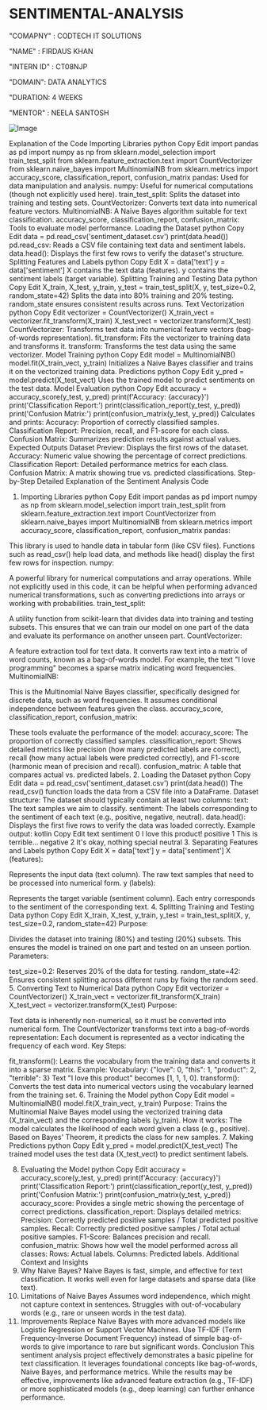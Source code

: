 # SENTIMENTAL-ANALYSIS

"COMAPNY" : CODTECH IT SOLUTIONS

"NAME" : FIRDAUS KHAN

"INTERN ID" : CT08NJP

"DOMAIN": DATA ANALYTICS

"DURATION: 4 WEEKS

"MENTOR" : NEELA SANTOSH

![Image](https://github.com/user-attachments/assets/160b9762-50cc-4a24-b38d-759d994dceb8)

Explanation of the Code
Importing Libraries
python
Copy
Edit
import pandas as pd
import numpy as np
from sklearn.model_selection import train_test_split
from sklearn.feature_extraction.text import CountVectorizer
from sklearn.naive_bayes import MultinomialNB
from sklearn.metrics import accuracy_score, classification_report, confusion_matrix
pandas: Used for data manipulation and analysis.
numpy: Useful for numerical computations (though not explicitly used here).
train_test_split: Splits the dataset into training and testing sets.
CountVectorizer: Converts text data into numerical feature vectors.
MultinomialNB: A Naive Bayes algorithm suitable for text classification.
accuracy_score, classification_report, confusion_matrix: Tools to evaluate model performance.
Loading the Dataset
python
Copy
Edit
data = pd.read_csv('sentiment_dataset.csv')
print(data.head())
pd.read_csv: Reads a CSV file containing text data and sentiment labels.
data.head(): Displays the first few rows to verify the dataset's structure.
Splitting Features and Labels
python
Copy
Edit
X = data['text']
y = data['sentiment']
X contains the text data (features).
y contains the sentiment labels (target variable).
Splitting Training and Testing Data
python
Copy
Edit
X_train, X_test, y_train, y_test = train_test_split(X, y, test_size=0.2, random_state=42)
Splits the data into 80% training and 20% testing.
random_state ensures consistent results across runs.
Text Vectorization
python
Copy
Edit
vectorizer = CountVectorizer()
X_train_vect = vectorizer.fit_transform(X_train)
X_test_vect = vectorizer.transform(X_test)
CountVectorizer: Transforms text data into numerical feature vectors (bag-of-words representation).
fit_transform: Fits the vectorizer to training data and transforms it.
transform: Transforms the test data using the same vectorizer.
Model Training
python
Copy
Edit
model = MultinomialNB()
model.fit(X_train_vect, y_train)
Initializes a Naive Bayes classifier and trains it on the vectorized training data.
Predictions
python
Copy
Edit
y_pred = model.predict(X_test_vect)
Uses the trained model to predict sentiments on the test data.
Model Evaluation
python
Copy
Edit
accuracy = accuracy_score(y_test, y_pred)
print(f'Accuracy: {accuracy}')
print('Classification Report:')
print(classification_report(y_test, y_pred))
print('Confusion Matrix:')
print(confusion_matrix(y_test, y_pred))
Calculates and prints:
Accuracy: Proportion of correctly classified samples.
Classification Report: Precision, recall, and F1-score for each class.
Confusion Matrix: Summarizes prediction results against actual values.
Expected Outputs
Dataset Preview: Displays the first rows of the dataset.
Accuracy: Numeric value showing the percentage of correct predictions.
Classification Report: Detailed performance metrics for each class.
Confusion Matrix: A matrix showing true vs. predicted classifications.
Step-by-Step Detailed Explanation of the Sentiment Analysis Code
1. Importing Libraries
python
Copy
Edit
import pandas as pd
import numpy as np
from sklearn.model_selection import train_test_split
from sklearn.feature_extraction.text import CountVectorizer
from sklearn.naive_bayes import MultinomialNB
from sklearn.metrics import accuracy_score, classification_report, confusion_matrix
pandas:

This library is used to handle data in tabular form (like CSV files).
Functions such as read_csv() help load data, and methods like head() display the first few rows for inspection.
numpy:

A powerful library for numerical computations and array operations. While not explicitly used in this code, it can be helpful when performing advanced numerical transformations, such as converting predictions into arrays or working with probabilities.
train_test_split:

A utility function from scikit-learn that divides data into training and testing subsets.
This ensures that we can train our model on one part of the data and evaluate its performance on another unseen part.
CountVectorizer:

A feature extraction tool for text data.
It converts raw text into a matrix of word counts, known as a bag-of-words model.
For example, the text "I love programming" becomes a sparse matrix indicating word frequencies.
MultinomialNB:

This is the Multinomial Naive Bayes classifier, specifically designed for discrete data, such as word frequencies.
It assumes conditional independence between features given the class.
accuracy_score, classification_report, confusion_matrix:

These tools evaluate the performance of the model:
accuracy_score: The proportion of correctly classified samples.
classification_report: Shows detailed metrics like precision (how many predicted labels are correct), recall (how many actual labels were predicted correctly), and F1-score (harmonic mean of precision and recall).
confusion_matrix: A table that compares actual vs. predicted labels.
2. Loading the Dataset
python
Copy
Edit
data = pd.read_csv('sentiment_dataset.csv')
print(data.head())
The read_csv() function loads the data from a CSV file into a DataFrame.
Dataset structure: The dataset should typically contain at least two columns:
text: The text samples we aim to classify.
sentiment: The labels corresponding to the sentiment of each text (e.g., positive, negative, neutral).
data.head(): Displays the first five rows to verify the data was loaded correctly.
Example output:
kotlin
Copy
Edit
   text                            sentiment
0  I love this product!          positive
1  This is terrible...             negative
2  It's okay, nothing special   neutral
3. Separating Features and Labels
python
Copy
Edit
X = data['text']
y = data['sentiment']
X (features):

Represents the input data (text column).
The raw text samples that need to be processed into numerical form.
y (labels):

Represents the target variable (sentiment column).
Each entry corresponds to the sentiment of the corresponding text.
4. Splitting Training and Testing Data
python
Copy
Edit
X_train, X_test, y_train, y_test = train_test_split(X, y, test_size=0.2, random_state=42)
Purpose:

Divides the dataset into training (80%) and testing (20%) subsets.
This ensures the model is trained on one part and tested on an unseen portion.
Parameters:

test_size=0.2: Reserves 20% of the data for testing.
random_state=42: Ensures consistent splitting across different runs by fixing the random seed.
5. Converting Text to Numerical Data
python
Copy
Edit
vectorizer = CountVectorizer()
X_train_vect = vectorizer.fit_transform(X_train)
X_test_vect = vectorizer.transform(X_test)
Purpose:

Text data is inherently non-numerical, so it must be converted into numerical form.
The CountVectorizer transforms text into a bag-of-words representation:
Each document is represented as a vector indicating the frequency of each word.
Key Steps:

fit_transform():
Learns the vocabulary from the training data and converts it into a sparse matrix.
Example:
Vocabulary: {"love": 0, "this": 1, "product": 2, "terrible": 3}
Text "I love this product" becomes [1, 1, 1, 0].
transform():
Converts the test data into numerical vectors using the vocabulary learned from the training set.
6. Training the Model
python
Copy
Edit
model = MultinomialNB()
model.fit(X_train_vect, y_train)
Purpose:
Trains the Multinomial Naive Bayes model using the vectorized training data (X_train_vect) and the corresponding labels (y_train).
How it works:
The model calculates the likelihood of each word given a class (e.g., positive).
Based on Bayes' Theorem, it predicts the class for new samples.
7. Making Predictions
python
Copy
Edit
y_pred = model.predict(X_test_vect)
The trained model uses the test data (X_test_vect) to predict sentiment labels.

8. Evaluating the Model
python
Copy
Edit
accuracy = accuracy_score(y_test, y_pred)
print(f'Accuracy: {accuracy}')
print('Classification Report:')
print(classification_report(y_test, y_pred))
print('Confusion Matrix:')
print(confusion_matrix(y_test, y_pred))
accuracy_score:
Provides a single metric showing the percentage of correct predictions.
classification_report:
Displays detailed metrics:
Precision: Correctly predicted positive samples / Total predicted positive samples.
Recall: Correctly predicted positive samples / Total actual positive samples.
F1-Score: Balances precision and recall.
confusion_matrix:
Shows how well the model performed across all classes:
Rows: Actual labels.
Columns: Predicted labels.
Additional Context and Insights
1. Why Naive Bayes?
Naive Bayes is fast, simple, and effective for text classification.
It works well even for large datasets and sparse data (like text).
2. Limitations of Naive Bayes
Assumes word independence, which might not capture context in sentences.
Struggles with out-of-vocabulary words (e.g., rare or unseen words in the test data).
3. Improvements
Replace Naive Bayes with more advanced models like Logistic Regression or Support Vector Machines.
Use TF-IDF (Term Frequency-Inverse Document Frequency) instead of simple bag-of-words to give importance to rare but significant words.
Conclusion
This sentiment analysis project effectively demonstrates a basic pipeline for text classification. It leverages foundational concepts like bag-of-words, Naive Bayes, and performance metrics. While the results may be effective, improvements like advanced feature extraction (e.g., TF-IDF) or more sophisticated models (e.g., deep learning) can further enhance performance.
